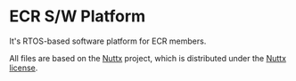 # ECR S/W Platform

It's RTOS-based software platform for ECR members.

All files are based on the [Nuttx](http://nuttx.org) project, which is distributed under the [Nuttx license](http://nuttx.org/doku.php?id=documentation:about).


